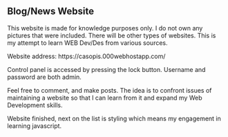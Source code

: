   <h2>Blog/News Website </h2>
    
  <p>This website is made for knowledge purposes only. I do not own any pictures that were included. 
    There will be other types of websites. This is my attempt to learn WEB Dev/Des from various sources. </p>
    
 
 
<p> Website address:
https://casopis.000webhostapp.com/ </p>


<p> Control panel is accessed by pressing the lock button. Username and password are both admin. </p>
<p> Feel free to comment, and make posts. The idea is to confront issues of maintaining a website so that I can learn from
  it and expand my Web Development skills. </p> 
  <p> Website finished, next on the list is styling which means my engagement in learning javascript. </p>
